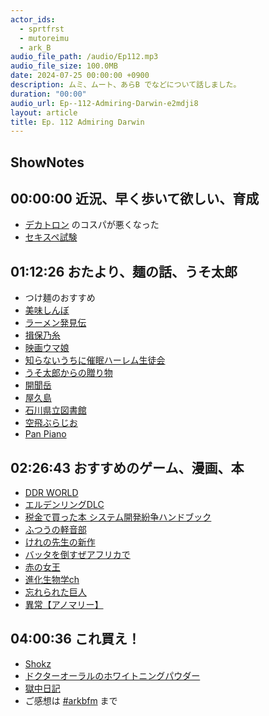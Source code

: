 ```yaml
---
actor_ids:
  - sprtfrst
  - mutoreimu
  - ark_B
audio_file_path: /audio/Ep112.mp3
audio_file_size: 100.0MB
date: 2024-07-25 00:00:00 +0900
description: ムミ、ムート、あらB でなどについて話しました。
duration: "00:00"
audio_url: Ep--112-Admiring-Darwin-e2mdji8
layout: article
title: Ep. 112 Admiring Darwin
---
```

## ShowNotes

## 00:00:00 近況、早く歩いて欲しい、育成
* [デカトロン](https://www.decathlon.co.jp/) のコスパが悪くなった
* [セキスペ試験](https://www.ipa.go.jp/shiken/kubun/sc.html)

## 01:12:26 おたより、麺の話、うそ太郎
* つけ麺のおすすめ
* [美味しんぼ](https://amzn.to/3y24a4G)
* [ラーメン発見伝](https://amzn.to/46h3sNm)
* [揖保乃糸](https://harima-seimen.co.jp/cms/feature_20)
* [映画ウマ娘](https://movie-umamusume.jp/)
* [知らないうちに催眠ハーレム生徒会](https://novel18.syosetu.com/n9235cz/)
* [うそ太郎からの贈り物](https://x.com/33u/status/1808819575112544595)
* [開聞岳](https://www.ibusuki.or.jp/tourism/view/kaimondake/)
* [屋久島](https://yakukan.jp/)
* [石川県立図書館](https://www.library.pref.ishikawa.lg.jp/)
* [空飛ぶらじお](https://www.youtube.com/playlist?list=PLRlzE5Z_3xj-Tc7ijwFXi6UqSD2rkFnFe)
* [Pan Piano](https://www.youtube.com/@panpianoatelier)

## 02:26:43 おすすめのゲーム、漫画、本
* [DDR WORLD](https://p.eagate.573.jp/game/ddr/ddrworld/top/index.html)
* [エルデンリングDLC](https://www.eldenring.jp/product.html)
* [税金で買った本 システム開発紛争ハンドブック](https://yanmaga.jp/comics/%E7%A8%8E%E9%87%91%E3%81%A7%E8%B2%B7%E3%81%A3%E3%81%9F%E6%9C%AC/c245dd1ddbe87cf2cabe54e6bda9373d)
* [ふつうの軽音部](https://amzn.to/3A7nspC)
* [けれの先生の新作](https://www.dlsite.com/maniax/work/=/product_id/RJ01207513.html)
* [バッタを倒すぜアフリカで](https://amzn.to/3WyOdMK)
* [赤の女王](https://amzn.to/4bZ2ruA)
* [進化生物学ch](https://www.youtube.com/channel/UCRHmNRsHzdxoJJ6eik3yYlw)
* [忘れられた巨人](https://amzn.to/3ybIsuS)
* [異常【アノマリー】](https://amzn.to/3zXyP3F)

## 04:00:36 これ買え！
* [Shokz](https://amzn.to/3Wq6GtI)
* [ドクターオーラルのホワイトニングパウダー](https://droral.jp/powder/)
* [獄中日記](https://mutoreimu.hatenablog.com/)
* ご感想は [#arkbfm](https://twitter.com/hashtag/arkbfm?src=hashtag_click&f=live) まで